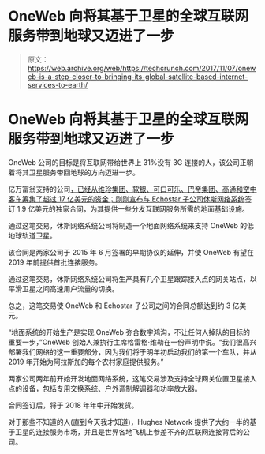 # OneWeb 向将其基于卫星的全球互联网服务带到地球又迈进了一步 

> 原文：<https://web.archive.org/web/https://techcrunch.com/2017/11/07/oneweb-is-a-step-closer-to-bringing-its-global-satellite-based-internet-services-to-earth/>

# OneWeb 向将其基于卫星的全球互联网服务带到地球又迈进了一步

OneWeb 公司的目标是将互联网带给世界上 31%没有 3G 连接的人，该公司正朝着将其卫星服务带回地球的方向迈进一步。

亿万富翁支持的公司[，已经从维珍集团、软银、可口可乐、巴帝集团、高通和空中客车筹集了超过 17 亿美元的资金；刚刚宣布与 Echostar 子公司](https://web.archive.org/web/20221201161515/http://www.fiercewireless.com/wireless/softbank-leads-oneweb-s-1-2b-fundraising-round)[休斯网络系统](https://web.archive.org/web/20221201161515/https://www.hughes.com/)签订 1.9 亿美元的独家合同，为其提供一些分发互联网服务所需的地面基础设施。

通过这笔交易，休斯网络系统公司将制造一个地面网络系统来支持 OneWeb 的低地球轨道卫星。

该合同是两家公司于 2015 年 6 月签署的早期协议的延伸，并使 OneWeb 有望在 2019 年前提供首批连接服务。

通过这笔交易，休斯网络系统公司将生产具有几个卫星跟踪接入点的网关站点，以平滑卫星之间高速用户流量的切换。

总之，这笔交易使 OneWeb 和 Echostar 子公司之间的合同总额达到约 3 亿美元。

“地面系统的开始生产是实现 OneWeb 弥合数字鸿沟，不让任何人掉队的目标的重要一步，”OneWeb 创始人兼执行主席格雷格·维勒在一份声明中说。“我们很高兴部署我们网络的这一重要部分，因为我们将于明年初启动我们的第一个车队，并从 2019 年开始为阿拉斯加的每个农村家庭提供服务。”

两家公司两年前开始开发地面网络系统，这笔交易涉及支持全球网关位置卫星接入点的设备，包括专用交换系统、户外调制解调器和功率放大器。

合同签订后，将于 2018 年年中开始发货。

对于那些不知道的人(直到今天我才知道)，Hughes Network 提供了大约一半的基于卫星的连接服务市场，并且是世界各地飞机上参差不齐的互联网连接背后的公司。